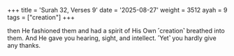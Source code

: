 +++
title = 'Surah 32, Verses 9'
date = '2025-08-27'
weight = 3512
ayah = 9
tags = ["creation"]
+++

then He fashioned them and had a spirit of His Own ˹creation˺ breathed into them. And He gave you hearing, sight, and intellect. ˹Yet˺ you hardly give any thanks.